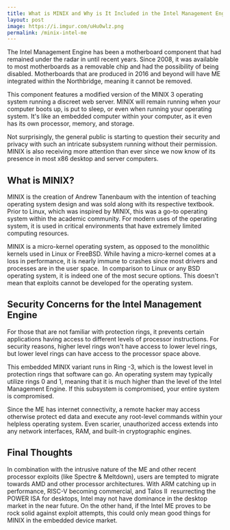 ```yaml
---
title: What is MINIX and Why is It Included in the Intel Management Engine?
layout: post
image: https://i.imgur.com/uHu0wlz.png
permalink: /minix-intel-me
---
```


The Intel Management Engine has been a motherboard component that had remained under the radar in until recent years. Since 2008, it was available to most motherboards as a removable chip and had the possibility of being disabled. Motherboards that are produced in 2016 and beyond will have ME integrated within the Northbridge, meaning it cannot be removed.

This component features a modified version of the MINIX 3 operating system running a discreet web server. MINIX will remain running when your computer boots up, is put to sleep, or even when running your operating system. It's like an embedded computer within your computer, as it even has its own processor, memory, and storage.

Not surprisingly, the general public is starting to question their security and privacy with such an intricate subsystem running without their permission. MINIX is also receiving more attention than ever since we now know of its presence in most x86 desktop and server computers.

## What is MINIX?

MINIX is the creation of Andrew Tanenbaum with the intention of teaching operating system design and was sold along with its respective textbook. Prior to Linux, which was inspired by MINIX, this was a go-to operating system within the academic community. For modern uses of the operating system, it is used in critical environments that have extremely limited computing resources.

MINIX is a micro-kernel operating system, as opposed to the monolithic kernels used in Linux or FreeBSD. While having a micro-kernel comes at a loss in performance, it is nearly immune to crashes since most drivers and processes are in the user space.  In comparison to Linux or any BSD operating system, it is indeed one of the most secure options. This doesn't mean that exploits cannot be developed for the operating system.

## Security Concerns for the Intel Management Engine

For those that are not familiar with protection rings, it prevents certain applications having access to different levels of processor instructions. For security reasons, higher level rings won't have access to lower level rings, but lower level rings can have access to the processor space above.

This embedded MINIX variant runs in Ring -3, which is the lowest level in protection rings that software can go. An operating system may typically utilize rings 0 and 1, meaning that it is much higher than the level of the Intel Management Engine. If this subsystem is compromised, your entire system is compromised.

Since the ME has internet connectivity, a remote hacker may access otherwise protect ed data and execute any root-level commands within your helpless operating system. Even scarier, unauthorized access extends into any network interfaces, RAM, and built-in cryptographic engines.

## Final Thoughts

In combination with the intrusive nature of the ME and other recent processor exploits (like Spectre & Meltdown), users are tempted to migrate towards AMD and other processor architectures. With ARM catching up in performance, RISC-V becoming commercial, and Talos II  resurrecting the POWER ISA for desktops, Intel may not have dominance in the desktop market in the near future. On the other hand, if the Intel ME proves to be rock solid against exploit attempts, this could only mean good things for MINIX in the embedded device market.
